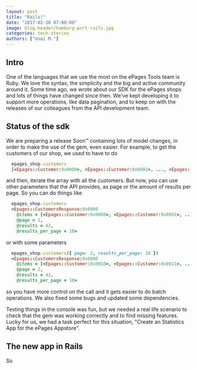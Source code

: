 ```yaml
---
layout: post
title: "Rails!"
date: "2017-02-18 07:00:00"
image: blog-header/hamburg-port-rails.jpg
categories: tech-stories
authors: ["Unai M."]
---
```

## Intro
One of the languages that we use the most on the ePages Tools team is Ruby. We love the syntax, the simplicity and the big and active community around it. Some time ago, we wrote about our SDK for the ePages shops and lots of things have changed since then. We've kept developing it to support more operations, like data pagination, and to keep on with the releases of our colleagues from the API development team.

## Status of the sdk
We are preparing a release Soon&#8482; containing lots of model changes, in order to make the use of the gem, even easier. For example, to get the customers of our shop, we used to have to do

```ruby
  epages_shop.customers
  [<Epages::Customer:0x0000>, <Epages::Customer:0x0001>, ..., <Epages::Customer:0x0041>]
```

and then, iterate the array with all the customers. But now, you can use other parameters that the API provides, as page or the amount of results per page. So you can do things like

```ruby
  epages_shop.customers
  <Epages::CustomersResponse:0x0000
    @items = [<Epages::Customer:0x0000>, <Epages::Customer:0x0001>, ..., <Epages::Customer:0x0009>],
    @page = 1,
    @results = 42,
    @results_per_page = 10>
```

or with some parameters

```ruby
  epages_shop.customers({ page: 2, results_per_page: 10 })
  <Epages::CustomersResponse:0x0000
    @items = [<Epages::Customer:0x0010>, <Epages::Customer:0x0011>, ..., <Epages::Customer:0x0019>],
    @page = 2,
    @results = 42,
    @results_per_page = 10>
```

so you have more control on the call and it gets easier to do batch operations. We also fixed some bugs and updated some dependencies.

Testing things in the console was fun, but we needed a real life scenario to check that the gem was working correctly and to find missing features. Lucky for us, we had a task perfect for this situation, "Create an Statistics App for the ePages Appstore".

## The new app in Rails

So
